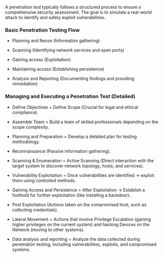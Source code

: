 A penetration test typically follows a structured process to ensure a comprehensive security assessment. The goal is to simulate a real-world attack to identify and safely exploit vulnerabilities.

### Basic Penetration Testing Flow

- Planning and Recon (Information gathering) 

- Scanning (Identifying network services and open ports) 

- Gaining access (Exploitation) 

- Maintaining access (Establishing persistence) 

- Analysis and Reporting (Documenting findings and providing remediation) 

### Managing and Executing a Penetration Test (Detailed)

- Define Objectives = Define Scope (Crucial for legal and ethical compliance).

- Assemble Team = Build a team of skilled professionals depending on the scope complexity.

- Planning and Preparation = Develop a detailed plan for testing methodology.

- Reconnaissance (Passive information gathering).

- Scanning & Enumeration = Active Scanning (Direct interaction with the target system to discover network topology, hosts, and services).

- Vulnerability Exploitation = Once vulnerabilities are identified → exploit them using controlled methods.

- Gaining Access and Persistence = After Exploitation → Establish a foothold for further exploitation (like installing a backdoor).

- Post Exploitation (Actions taken on the compromised host, such as collecting credentials).

- Lateral Movement = Actions that involve Privilege Escalation (gaining higher privileges on the current system) and hacking Devices on the Network (moving to other systems).

- Data analysis and reporting = Analyze the data collected during penetration testing, including vulnerabilities, exploits, and compromised systems.
